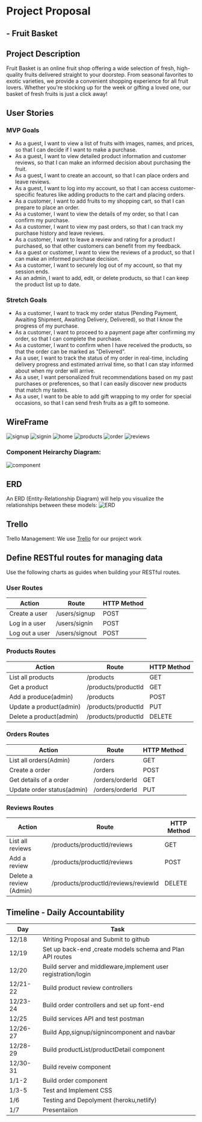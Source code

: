 # Project Proposal 
## -  Fruit Basket
## Project Description 
Fruit Basket is an online fruit shop offering a wide selection of fresh, high-quality fruits delivered straight to your doorstep. From seasonal favorites to exotic varieties, we provide a convenient shopping experience for all fruit lovers. Whether you're stocking up for the week or gifting a loved one, our basket of fresh fruits is just a click away!

## User Stories
### MVP Goals
*  As a guest, I want to view a list of fruits with images, names, and prices, so that I can decide if I want to make a purchase.
*  As a guest, I want to view detailed product information and customer reviews, so that I can make an informed decision about purchasing the fruit.
*  As a guest, I want to create an account, so that I can place orders and leave reviews.
*  As a guest, I want to log into my account, so that I can access customer-specific features like adding products to the cart and placing orders.
*  As a customer, I want to add fruits to my shopping cart, so that I can prepare to place an order.
*  As a customer, I want to view the details of my order, so that I can confirm my purchase.
*  As a customer, I want to view my past orders, so that I can track my purchase history and leave reviews. 
*  As a customer, I want to leave a review and rating for a product I purchased, so that other customers can benefit from my feedback.
*  As a guest or customer, I want to view the reviews of a product, so that I can make an informed purchase decision.
*  As a customer, I want to securely log out of my account, so that my session ends.
*  As an admin, I want to add, edit, or delete products, so that I can keep the product list up to date.

  
### Stretch Goals
*    As a customer, I want to track my order status (Pending Payment, Awaiting Shipment, Awaiting Delivery, Delivered), so that I know the progress of my purchase.
*    As a customer, I want to proceed to a payment page after confirming my order, so that I can complete the purchase.
*    As a customer, I want to confirm when I have received the products, so that the order can be marked as "Delivered".
*    As a user, I want to track the status of my order in real-time, including delivery progress and estimated arrival time, so that I can stay informed about when my order will arrive.
*    As a user, I want personalized fruit recommendations based on my past purchases or preferences, so that I can easily discover new products that match my tastes.
*   As a user, I want to be able to add gift wrapping to my order for special occasions, so that I can send fresh fruits as a gift to someone.
  
## WireFrame
![signup](./public/image/signup.png)
![signin](./public/image/signin.png)
![home](./public/image/Homepage.png)
![products](./public/image/Product.png)
![order](./public/image/Order.png)
![reviews](./public/image/Reviews.png)


### Component Heirarchy Diagram: 
![component](./public/image/component.png)



## ERD
An ERD (Entity-Relationship Diagram) will help you visualize the relationships between these models:
![ERD](./public/./image/ERD.png)

## Trello
Trello Management: We use [Trello](https://trello.com/b/22NnMFdj/fruit-basket) for our project work

## Define RESTful routes for managing data
Use the following charts as guides when building your RESTful routes.
### User Routes

| Action            | Route                  | HTTP Method|
| ------------------| -----------------------| ---------- |
| Create a user     | /users/signup          |    POST    |
| Log in a user     | /users/signin          |    POST    |
| Log out a user    | /users/signout         |    POST    |



### Products Routes

| Action                 | Route              | HTTP Method|
| ---------------------- | -------------------| ---------- |
|List all products       | /products          |    GET     |
|Get a product           | /products/productId|    GET     |
|Add a produce(admin)    | /products          |    POST    |
|Update a product(admin) | /products/productId|    PUT     |
|Delete a product(admin) | /products/productId|    DELETE  |


### Orders Routes

| Action                   | Route            | HTTP Method|
| -------------------------|------------------|------------|
|List all orders(Admin)    |/orders           |    GET     |
|Create a order            |/orders           |    POST    |
|Get details of a order    |/orders/orderId   |    GET     |
|Update order status(admin)|/orders/orderId   |    PUT     |

### Reviews Routes

| Action           | Route                            |HTTP Method |
| -----------------| ---------------------------------|------------|
|List all reviews  |/products/productId/reviews       |   GET      |
|Add a review      |/products/productId/reviews       |   POST     |
|Delete a review (Admin)|/products/productId/reviews/reviewId| DELETE  |



## Timeline - Daily Accountability
| Day       | Task                                        |
| --------- | ------------------------------------------- |
| 12/18     | Writing Proposal and Submit to github       |
| 12/19     | Set up back-end ,create models schema and Plan API routes  |
| 12/20     | Build server and middleware,implement user registration/login|
| 12/21-22  | Build product review  controllers           |
| 12/23-24  | Build order controllers and set up font-end |
| 12/25     | Build services API and test postman         |
| 12/26-27  | Build App,signup/signincomponent and navbar |
| 12/28-29  | Build productList/productDetail component   |
| 12/30-31  | Build reveiw component                      |
| 1/1-2     | Build order component                       |
| 1/3-5     | Test and Implement CSS                      |
| 1/6       | Testing and Depolyment (heroku,netlify)     | 
| 1/7       | Presentaiion                                |               


  

  
